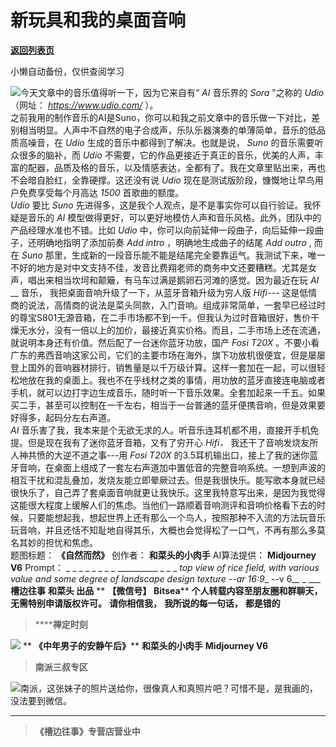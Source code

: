 # 新玩具和我的桌面音响

[**返回列表页**](/gzh/槽边往事)

小懒自动备份，仅供查阅学习

![](https://mmbiz.qpic.cn/mmbiz_jpg/Ia6gU9JNtkoVshEHmXrWrKpMcTVDiczgmgzqLZdc1SvianzDgdHCDpqp97OsGTTeFkYXn0vnDzjxxDPicIXTbI7icQ/640?wx_fmt=jpeg&from;=appmsg)今天文章中的音乐值得听一下，因为它来自有“
_AI_ 音乐界的 _Sora_ ”之称的 _Udio_ （网址： _https://www.udio.com/_ ）。  
之前我用的制作音乐的AI是Suno，你可以和我之前文章中的音乐做一下对比，差别相当明显。人声中不自然的电子合成声，乐队乐器演奏的单薄简单，音乐的低品质高噪音，在
_Udio_ 生成的音乐中都得到了解决。也就是说， _Suno_ 的音乐需要听众很多的脑补，而 _Udio_
不需要，它的作品更接近于真正的音乐，优美的人声，丰富的配器，品质及格的音乐，以及情感表达，全都有了。我在文章里贴出来，再也不会暗自脸红，全靠硬撑。这还没有说
_Udio_ 现在是测试版阶段，慷慨地让早鸟用户免费享受每个月高达 _1500_ 首歌曲的额度。  
 _Udio_ 要比 _Suno_ 先进得多，这是我个人观点，是不是事实你可以自行验证。我怀疑是音乐的 _AI_
模型做得更好，可以更好地模仿人声和音乐风格。此外，团队中的产品经理水准也不错。比如 _Udio_
中，你可以向前延伸一段曲子，向后延伸一段曲子，还明确地指明了添加前奏 _Add_ _intro_ ，明确地生成曲子的结尾 _Add outro_ , 而在
_Suno_
那里，生成新的一段音乐能不能是结尾完全要靠运气。我测试下来，唯一不好的地方是对中文支持不佳，发音比费翔老师的商务中文还要糟糕。尤其是女声，唱出来相当坎坷和颠簸，有马车过满是鹅卵石河滩的感觉。因为最近在玩
_AI_ __ 音乐， 我把桌面音响升级了一下，从蓝牙音箱升级为穷人版 _Hifi---_
这是低情商的说法，高情商的说法是菜头同款，入门音响。组成非常简单，一套早已经过时的尊宝S801无源音箱，在二手市场都不到一千。但我认为过时音箱很好，售价干燥无水分，没有一倍以上的加价，最接近真实价格。而且，二手市场上还在流通，就说明本身还有价值。然后配了一台迷你蓝牙功放，国产
_Fosi T20X_
。不要小看广东的弗西音响这家公司，它们的主要市场在海外，旗下功放机很便宜，但是屡屡登上国外的音响器材排行，销售量是以千万级计算。这样一套加在一起，可以很轻松地放在我的桌面上。我也不在乎线材之类的事情，用功放的蓝牙直接连电脑或者手机，就可以边打字边生成音乐，随时听一下音乐效果。全套加起来一千五。如果买二手，甚至可以控制在一千左右，相当于一台普通的蓝牙便携音响，但是效果要好得多，起码分左右声道。  
 _AI_ 音乐害了我，我本来是个无欲无求的人。听音乐连耳机都不用，直接开手机免提。但是现在我有了迷你蓝牙音箱，又有了穷开心 _Hifi，_
我还干了音响发烧友所人神共愤的大逆不道之事---用 _Fosi T20X_
的3.5耳机输出口，接上了我的迷你蓝牙音响，在桌面上组成了一套左右声道加中置低音的完整音响系统。一想到声波的相互干扰和混乱叠加，发烧友能立即晕厥过去。但是我很快乐。能写歌本身就已经很快乐了，自己弄了套桌面音响就更让我快乐。这里我特意写出来，是因为我觉得这能很大程度上缓解人们的焦虑。当他们一路顺着音响测评和音响价格看下去的时候，只要能想起我，想起世界上还有那么一个鸟人，按照那种不入流的方法玩音乐玩音响，并且还恬不知耻地自得其乐，大概也会觉得松了一口气，不再有那么多莫名其妙的担忧和焦虑。  
题图标题： **《自然而然》** 创作者： **和菜头的小肉手** AI算法提供： **Midjourney V6** Prompt： _ _ _ _ _
_ _ _ __________ _ _ _ _top view of rice field, with various value and some
degree of landscape design texture --ar 16:9__ \--v 6__ _ ___ **槽边往事** **和菜头
出品** ** **【微信号】** **Bitsea**** **个人转载内容至朋友圈和群聊天，无需特别申请版权许可。** **请你相信我，**
**我所说的每一句话，** **都是错的**

>  ******禅定时刻**

![](https://mmbiz.qpic.cn/mmbiz_jpg/Ia6gU9JNtkoVshEHmXrWrKpMcTVDiczgm9cyGI1JHFibQC9nsQavSFtEpiaAvSTUGanvxyJNt0DZJz5x61mUKWjZA/640?wx_fmt=jpeg&from;=appmsg)
** **《中年男子的安静午后》**** **和菜头的小肉手** **Midjourney V6**

>  **南派三叔专区**

![](https://mmbiz.qpic.cn/mmbiz_jpg/Ia6gU9JNtkoVshEHmXrWrKpMcTVDiczgmlL6MAyicPWkpmrWOK28XkArrVicOthJWKhS2V9OQ3xhIe0H8iaGRf8UjA/640?wx_fmt=jpeg&from;=appmsg)南派，这张妹子的照片送给你，很像真人和真照片吧？可惜不是，是我画的，没法要到微信。
****

>  **《槽边往事》专营店营业中**

  

